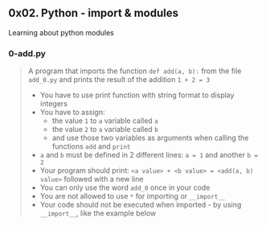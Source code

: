 ## 0x02. Python - import & modules
Learning about python modules

### 0-add.py
> A program that imports the function `def add(a, b):` from the file `add_0.py`
>  and prints the result of the addition `1 + 2 = 3`
> * You have to use print function with string format to display integers
> * You have to assign:
>   * the value `1` to `a` variable called `a`
>   * the value `2` to `a` variable called `b`
>   * and use those two variables as arguments when calling the functions `add` and `print`
> * `a` and `b` must be defined in 2 different lines: `a = 1` and another `b = 2`
> * Your program should print: `<a value> + <b value> = <add(a, b) value>` followed with a new line
> * You can only use the word `add_0` once in your code
> * You are not allowed to use `*` for importing or `__import__`
> * Your code should not be executed when imported - by using `__import__`, like the example below


